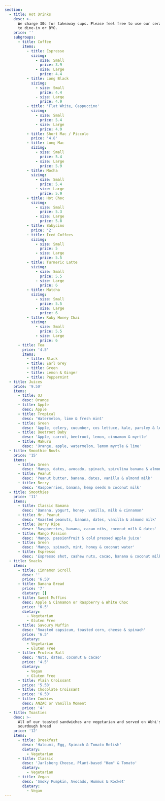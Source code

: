 ```yaml
---
section:
  - title: Hot Drinks
    desc: >-
      We charge 30c for takeaway cups. Please feel free to use our ceramic ones
      to dine-in or BYO.
    price: ''
    subgroups:
      - title: Coffee
        items:
          - title: Espresso
            sizing:
              - size: Small
                price: 3.9
              - size: Large
                price: 4.4
          - title: Long Black
            sizing:
              - size: Small
                price: 4.4
              - size: Large
                price: 4.9
          - title: 'Flat White, Cappuccino'
            sizing:
              - size: Small
                price: 5.4
              - size: Large
                price: 4.9
          - title: Short Mac / Piccolo
            price: '4.8'
          - title: Long Mac
            sizing:
              - size: Small
                price: 5.4
              - size: Large
                price: 5.9
          - title: Mocha
            sizing:
              - size: Small
                price: 5.4
              - size: Large
                price: 5.9
          - title: Hot Choc
            sizing:
              - size: Small
                price: 5.3
              - size: Large
                price: 5.8
          - title: Babycino
            price: '2'
          - title: Iced Coffees
            sizing:
              - size: Small
                price: 5
              - size: Large
                price: 5.5
          - title: Turmeric Latte
            sizing:
              - size: Small
                price: 5.5
              - size: Large
                price: 6
          - title: Matcha
            sizing:
              - size: Small
                price: 5.5
              - size: Large
                price: 6
          - title: Ruby Honey Chai
            sizing:
              - size: Small
                price: 5.5
              - size: Large
                price: 6
      - title: Tea
        price: '4.5'
        items:
          - title: Black
          - title: Earl Grey
          - title: Green
          - title: Lemon & Ginger
          - title: Peppermint
  - title: Juices
    price: '9.50'
    items:
      - title: OJ
        desc: Orange
      - title: Apple
        desc: Apple
      - title: Tropical
        desc: 'Watermelon, lime & fresh mint'
      - title: Green
        desc: 'Apple, celery, cucumber, cos lettuce, kale, parsley & lemon'
      - title: Beetroot Baby
        desc: 'Apple, carrot, beetroot, lemon, cinnamon & myrtle'
      - title: Makuru
        desc: 'Orange, apple, watermelon, lemon myrtle & lime'
  - title: Smoothie Bowls
    price: '15'
    items:
      - title: Green
        desc: 'Mango, dates, avocado, spinach, spirulina banana & almond milk'
      - title: Peanut
        desc: 'Peanut butter, banana, dates, vanilla & almond milk'
      - title: Berry
        desc: 'Raspberries, banana, hemp seeds & coconut milk'
  - title: Smoothies
    price: '11'
    items:
      - title: Classic Banana
        desc: 'Banana, yogurt, honey, vanilla, milk & cinnamon'
      - title: Mr. Peanut
        desc: 'Roasted peanuts, banana, dates, vanilla & almond milk'
      - title: Berry Ripe
        desc: 'Raspberries, banana, cacao nibs, coconut milk & dates'
      - title: Mango Passion
        desc: 'Mango, passionfruit & cold pressed apple juice'
      - title: Green
        desc: 'Mango, spinach, mint, honey & coconut water'
      - title: Espresso
        desc: 'Espresso shot, cashew nuts, cacao, banana & coconut milk'
  - title: Snacks
    items:
      - title: Cinnamon Scroll
        desc: ''
        price: '6.50'
      - title: Banana Bread
        price: '7'
        dietary: []
      - title: Sweet Muffins
        desc: Apple & Cinnamon or Raspberry & White Choc
        price: '6.5'
        dietary:
          - Vegetarian
          - Gluten Free
      - title: Savoury Muffin
        desc: 'Roasted capsicum, toasted corn, cheese & spinach'
        price: '6.5'
        dietary:
          - Vegetarian
          - Gluten Free
      - title: Protein Ball
        desc: 'Nuts, dates, coconut & cacao'
        price: '4.5'
        dietary:
          - Vegan
          - Gluten Free
      - title: Plain Croissant
        price: '5.50'
      - title: Chocolate Croissant
        price: '6.50'
      - title: Cookies
        desc: ANZAC or Vanilla Moment
        price: '4'
  - title: Toasties
    desc: >-
      All of our toasted sandwiches are vegetarian and served on Abhi's
      sourdough bread
    price: '12'
    items:
      - title: Breakfast
        desc: 'Haloumi, Egg, Spinach & Tomato Relish'
        dietary:
          - Vegetarian
      - title: Classic
        desc: 'Jarlsberg Cheese, Plant-based "Ham" & Tomato'
        dietary:
          - Vegetarian
      - title: Vegan
        desc: 'Smoky Pumpkin, Avocado, Hummus & Rocket'
        dietary:
          - Vegan
---
```


